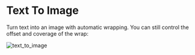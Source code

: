 # Text To Image

Turn text into an image with automatic wrapping.
You can still control the offset and coverage of the wrap:

![text_to_image](https://github.com/melMass/comfy_mtb/assets/7041726/ea4ca35a-91ed-4bab-a809-3537e3b9e122)
